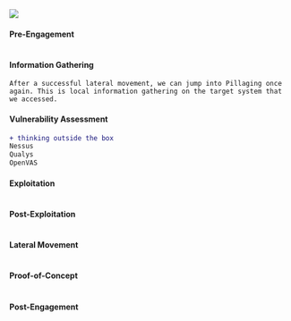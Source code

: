 <img src=https://academy.hackthebox.com/storage/modules/90/0-PT-Process.png>

#### Pre-Engagement
```
```

#### Information Gathering
```
After a successful lateral movement, we can jump into Pillaging once again. This is local information gathering on the target system that we accessed.
```

#### Vulnerability Assessment 	
``` diff
+ thinking outside the box 
Nessus
Qualys
OpenVAS
```

#### Exploitation 
```
``` 

#### Post-Exploitation
```
```

#### Lateral Movement 	
```
```

#### Proof-of-Concept
```
```

#### Post-Engagement
```
```
